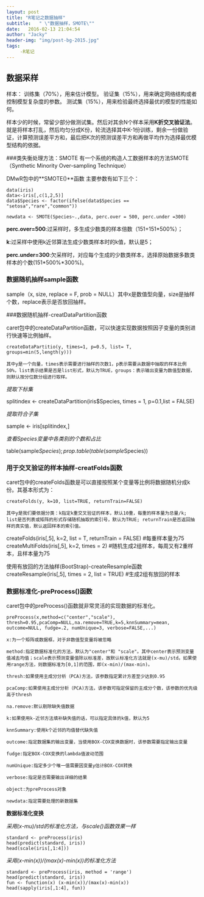 ```yaml
---
layout: post
title: "R笔记之数据抽样"
subtitle:   " \"数据抽样，SMOTE\""
date:   2016-02-13 21:04:54
author: "Jacky"
header-img: "img/post-bg-2015.jpg"
tags: 
     -R笔记 
---
```


## 数据采样
样本：
训练集（70%），用来估计模型。
验证集（15%），用来确定网络结构或者控制模型复杂度的参数。
测试集（15%），用来检验最终选择最优的模型的性能如何。

样本少的时候，常留少部分做测试集。然后对其余N个样本采用**K折交叉验证法**。就是将样本打乱，然后均匀分成K份，轮流选择其中K-1份训练，剩余一份做验证，计算预测误差平方和，最后把K次的预测误差平方和再做平均作为选择最优模型结构的依据。

###类失衡处理方法：SMOTE
有一个系统的构造人工数据样本的方法SMOTE（Synthetic Minority Over-sampling Technique）

DMwR包中的**SMOTE()**函数
主要参数有如下三个：

    data(iris)
    data<-iris[,c(1,2,5)]
    data$Species <- factor(ifelse(data$Species == "setosa","rare","common"))

    newdata <- SMOTE(Species~.,data, perc.over = 500, perc.under =300)
**perc.over=500**:过采样时，多生成少数类的样本倍数（151+151*500%）；

**k**:过采样中使用k近邻算法生成少数类样本时的k值，默认是5；

**perc.under=300**:欠采样时，对应每个生成的少数类样本，选择原始数据多数类样本的个数(151*500%*300%)。


### 数据随机抽样sample函数

sample（x, size, replace = F, prob = NULL）其中x是数值型向量，size是抽样个数，replace表示是否放回抽样。


###数据随机抽样-creatDataPartition函数

caret包中的createDataPartition函数，可以快速实现数据按照因子变量的类别进行快速等比例抽样。

    createDataPartitio(y, times=1, p=0.5, list= T, groups=min(5,length(y)))

    其中y是一个向量，times表示需要进行抽样的次数1，p表示需要从数据中抽取的样本比例50%，list表示结果是否是list形式，默认为TRUE，groups：表示输出变量为数值型数据，则默认按分位数分组进行取样。

*提取下标集*

splitindex <- createDataPartition(iris$Species, times = 1, p=0.1,list = FALSE)

*提取符合子集*

sample <- iris[splitindex,]

*查看Species变量中各类别的个数和占比*

table(sample$Species);
prop.table(table(sample$Species))

### 用于交叉验证的样本抽样-creatFolds函数

caret包中的createFolds函数是可以直接按照某个变量等比例将数据随机分成k份。其基本形式为：

    createFolds(y, k=10, list=TRUE, returnTrain=FALSE)

    其中y是我们要依据分类：k指定k重交叉验证的样本，默认10重，每重的样本量为总量/k; list是否列表或矩阵的形式存储随机抽取的索引号，默认为TRUE; returnTrain是否返回抽样的真实值，默认返回样本的索引值。

createFolds(iris[,5], k=2, list = T, returnTrain = FALSE) #每重样本量为75
createMultiFolds(iris[,5], k=2, times = 2) #随机生成2组样本，每周又有2重样本，且样本量为75

使用有放回的方法抽样(BootStrap)-createResample函数
createResample(iris[,5], times = 2, list = TRUE) #生成2组有放回的样本


### 数据标准化-preProcess()函数

caret包中的preProcess()函数就非常灵活的实现数据的标准化。

    preProcess(x,method=c("center","scale"), thresh=0.95,pcaComp=NULL,na.remove=TRUE,k=5,knnSummary=mean, outcome=NULL, fudge=.2, numUnique=3, verbose=FALSE,...)

    x:为一个矩阵或数据框，对于非数值型变量将被忽略

    method:指定数据标准化的方法，默认为"center"和 "scale"。其中center表示预测变量值减去均值；scale表示预测变量值除以标准差，故默认标准化方法就是(x-mu)/std。如果使用range方法，则数据标准为[0,1]的范围，即(x-min)/(max-min)。

    thresh:如果使用主成分分析（PCA)方法，该参数指定累计方差至少达到0.95

    pcaComp:如果使用主成分分析（PCA)方法，该参数可指定保留的主成分个数，该参数的优先级高于thresh

    na.remove:默认剔除缺失值数据

    k:如果使用k-近邻方法填补缺失值的话，可以指定具体的k值，默认为5

    knnSummary:使用k个近邻的均值替代缺失值

    outcome:指定数据集的输出变量，当使用BOX-COX变换数据时，该参数需要指定输出变量

    fudge:指定BOX-COX变换的lambda值波动范围

    numUnique:指定多少个唯一值需要因变量y估计BOX-COX转换

    verbose:指定是否需要输出详细的结果

    object:为preProcess对象

    newdata:指定需要处理的新数据集

**数据标准化变换**

*采用(x-mu)/std的标准化方法，与scale()函数效果一样*

    standard <- preProcess(iris)
    head(predict(standard, iris))
    head(scale(iris[,1:4]))

*采用(x-min(x))/(max(x)-min(x))的标准化方法*

    standard <- preProcess(iris, method = 'range')
    head(predict(standard, iris))
    fun <- function(x) (x-min(x))/(max(x)-min(x))
    head(sapply(iris[,1:4], fun))

















